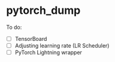 # pytorch_dump

To do:
- [ ] TensorBoard
- [ ] Adjusting learning rate (LR Scheduler)
- [ ] PyTorch Lightning wrapper